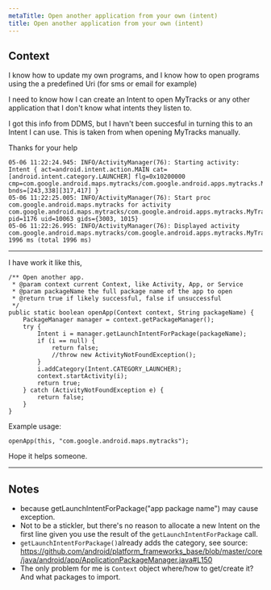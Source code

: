 ```yaml
---
metaTitle: Open another application from your own (intent)
title: Open another application from your own (intent)
---
```


## Context

I know how to update my own programs, and I know how to open programs using the a predefined Uri (for sms or email for example)


I need to know how I can create an Intent to open MyTracks or any other application that I don't know what intents they listen to.


I got this info from DDMS, but I havn't been succesful in turning this to an Intent I can use. This is taken from when opening MyTracks manually.


Thanks for your help



```
05-06 11:22:24.945: INFO/ActivityManager(76): Starting activity: Intent { act=android.intent.action.MAIN cat=[android.intent.category.LAUNCHER] flg=0x10200000 cmp=com.google.android.maps.mytracks/com.google.android.apps.mytracks.MyTracks bnds=[243,338][317,417] }
05-06 11:22:25.005: INFO/ActivityManager(76): Start proc com.google.android.maps.mytracks for activity com.google.android.maps.mytracks/com.google.android.apps.mytracks.MyTracks: pid=1176 uid=10063 gids={3003, 1015}
05-06 11:22:26.995: INFO/ActivityManager(76): Displayed activity com.google.android.maps.mytracks/com.google.android.apps.mytracks.MyTracks: 1996 ms (total 1996 ms)

```


---

I have work it like this,



```
/** Open another app.
 * @param context current Context, like Activity, App, or Service
 * @param packageName the full package name of the app to open
 * @return true if likely successful, false if unsuccessful
 */
public static boolean openApp(Context context, String packageName) {
    PackageManager manager = context.getPackageManager();
    try {
        Intent i = manager.getLaunchIntentForPackage(packageName);
        if (i == null) {
            return false;
            //throw new ActivityNotFoundException();
        }
        i.addCategory(Intent.CATEGORY_LAUNCHER);
        context.startActivity(i);
        return true;
    } catch (ActivityNotFoundException e) {
        return false;
    }
}

```

Example usage:



```
openApp(this, "com.google.android.maps.mytracks");

```

Hope it helps someone.



---

## Notes

- because getLaunchIntentForPackage("app package name") may cause exception.
- Not to be a stickler, but there's no reason to allocate a new Intent on the first line given you use the result of the `getLaunchIntentForPackage` call.
- `getLaunchIntentForPackage()`already adds the category, see source: https://github.com/android/platform_frameworks_base/blob/master/core/java/android/app/ApplicationPackageManager.java#L150
- The only problem for me is `Context` object where/how to get/create it?And what packages to import.
